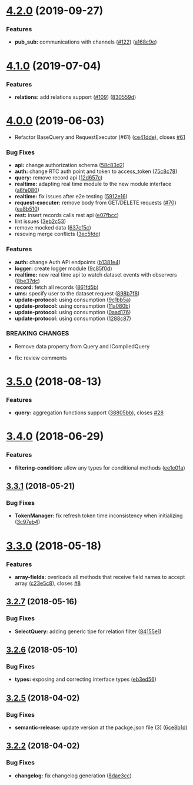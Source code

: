 # [4.2.0](https://github.com/jexia/jexia-sdk-js/compare/v4.1.0...v4.2.0) (2019-09-27)


### Features

* **pub_sub:** communications with channels ([#122](https://github.com/jexia/jexia-sdk-js/issues/122)) ([a168c9e](https://github.com/jexia/jexia-sdk-js/commit/a168c9e))

# [4.1.0](https://github.com/jexia/jexia-sdk-js/compare/v4.0.0...v4.1.0) (2019-07-04)


### Features

* **relations:** add relations support ([#109](https://github.com/jexia/jexia-sdk-js/issues/109)) ([830559d](https://github.com/jexia/jexia-sdk-js/commit/830559d))

<a name="4.0.0"></a>
# [4.0.0](https://github.com/jexia/jexia-sdk-js/compare/v3.5.0...v4.0.0) (2019-06-03)


* Refactor BaseQuery and RequestExecutor (#61) ([ce41dde](https://github.com/jexia/jexia-sdk-js/commit/ce41dde)), closes [#61](https://github.com/jexia/jexia-sdk-js/issues/61)


### Bug Fixes

* **api:** change authorization schema ([58c83d2](https://github.com/jexia/jexia-sdk-js/commit/58c83d2))
* **auth:** change RTC auth point and token to access_token ([75c8c78](https://github.com/jexia/jexia-sdk-js/commit/75c8c78))
* **query:** remove record api ([12d657c](https://github.com/jexia/jexia-sdk-js/commit/12d657c))
* **realtime:** adapting real time module to the new module interface ([a6fe080](https://github.com/jexia/jexia-sdk-js/commit/a6fe080))
* **realtime:** fix issues after e2e testing ([5912e16](https://github.com/jexia/jexia-sdk-js/commit/5912e16))
* **request-executer:** remove body from GET/DELETE requests ([#70](https://github.com/jexia/jexia-sdk-js/issues/70)) ([ea8b510](https://github.com/jexia/jexia-sdk-js/commit/ea8b510))
* **rest:** insert records calls rest api ([e07fbcc](https://github.com/jexia/jexia-sdk-js/commit/e07fbcc))
* lint issues ([3eb2c53](https://github.com/jexia/jexia-sdk-js/commit/3eb2c53))
* remove mocked data ([637cf5c](https://github.com/jexia/jexia-sdk-js/commit/637cf5c))
* resoving merge conflicts ([3ec5fdd](https://github.com/jexia/jexia-sdk-js/commit/3ec5fdd))


### Features

* **auth:** change Auth API endpoints ([b1381e4](https://github.com/jexia/jexia-sdk-js/commit/b1381e4))
* **logger:** create logger module ([9c85f0d](https://github.com/jexia/jexia-sdk-js/commit/9c85f0d))
* **realtime:** new real time api to watch dataset events with observers ([8be37dc](https://github.com/jexia/jexia-sdk-js/commit/8be37dc))
* **record:** fetch all records ([861fd5b](https://github.com/jexia/jexia-sdk-js/commit/861fd5b))
* **ums:** specify user to the dataset request ([898b7f8](https://github.com/jexia/jexia-sdk-js/commit/898b7f8))
* **update-protocol:** using consumption ([9c1bb5a](https://github.com/jexia/jexia-sdk-js/commit/9c1bb5a))
* **update-protocol:** using consumption ([11a080b](https://github.com/jexia/jexia-sdk-js/commit/11a080b))
* **update-protocol:** using consumption ([0aad176](https://github.com/jexia/jexia-sdk-js/commit/0aad176))
* **update-protocol:** using consumption ([1288c87](https://github.com/jexia/jexia-sdk-js/commit/1288c87))


### BREAKING CHANGES

* Remove data property from Query and ICompiledQuery

* fix: review comments

<a name="3.5.0"></a>
# [3.5.0](https://github.com/jexia/jexia-sdk-js/compare/v3.4.0...v3.5.0) (2018-08-13)


### Features

* **query:** aggregation functions support ([38805bb](https://github.com/jexia/jexia-sdk-js/commit/38805bb)), closes [#28](https://github.com/jexia/jexia-sdk-js/issues/28)

<a name="3.4.0"></a>
# [3.4.0](https://github.com/jexia/jexia-sdk-js/compare/v3.3.1...v3.4.0) (2018-06-29)


### Features

* **filtering-condition:** allow any types for conditional methods ([ee1e01a](https://github.com/jexia/jexia-sdk-js/commit/ee1e01a))

<a name="3.3.1"></a>
## [3.3.1](https://github.com/jexia/jexia-sdk-js/compare/v3.3.0...v3.3.1) (2018-05-21)


### Bug Fixes

* **TokenManager:** fix refresh token time inconsistency when initializing ([3c97eb4](https://github.com/jexia/jexia-sdk-js/commit/3c97eb4))

<a name="3.3.0"></a>
# [3.3.0](https://github.com/jexia/jexia-sdk-js/compare/v3.2.7...v3.3.0) (2018-05-18)


### Features

* **array-fields:** overloads all methods that receive field names to accept array ([c23e5c8](https://github.com/jexia/jexia-sdk-js/commit/c23e5c8)), closes [#8](https://github.com/jexia/jexia-sdk-js/issues/8)

<a name="3.2.7"></a>
## [3.2.7](https://github.com/jexia/jexia-sdk-js/compare/v3.2.6...v3.2.7) (2018-05-16)


### Bug Fixes

* **SelectQuery:** adding generic tipe for relation filter ([84155e1](https://github.com/jexia/jexia-sdk-js/commit/84155e1))

<a name="3.2.6"></a>
## [3.2.6](https://github.com/jexia/jexia-sdk-js/compare/v3.2.5...v3.2.6) (2018-05-10)


### Bug Fixes

* **types:** exposing and correcting interface types ([eb3ed56](https://github.com/jexia/jexia-sdk-js/commit/eb3ed56))

<a name="3.2.5"></a>
## [3.2.5](https://github.com/jexia/jexia-sdk-js/compare/v3.2.4...v3.2.5) (2018-04-02)


### Bug Fixes

* **semantic-release:** update version at the packge.json file (3) ([6ce8b1d](https://github.com/jexia/jexia-sdk-js/commit/6ce8b1d))

<a name="3.2.2"></a>
## [3.2.2](https://github.com/jexia/jexia-sdk-js/compare/v3.2.1...v3.2.2) (2018-04-02)


### Bug Fixes

* **changelog:** fix changelog generation ([8dae3cc](https://github.com/jexia/jexia-sdk-js/commit/8dae3cc))
